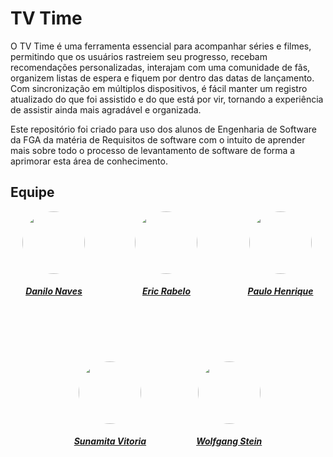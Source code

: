 # TV Time

O TV Time é uma ferramenta essencial para acompanhar séries e filmes, permitindo que os usuários rastreiem seu progresso, recebam recomendações personalizadas, interajam com uma comunidade de fãs, organizem listas de espera e fiquem por dentro das datas de lançamento. Com sincronização em múltiplos dispositivos, é fácil manter um registro atualizado do que foi assistido e do que está por vir, tornando a experiência de assistir ainda mais agradável e organizada.

Este repositório foi criado para uso dos alunos de Engenharia de Software da FGA da matéria de Requisitos de software com o intuito de aprender mais sobre todo o processo de levantamento de software de forma a aprimorar esta área de conhecimento. 

## Equipe

<center>

<div style="display: flex; flex-direction: row; gap: 80px; flex-wrap: wrap; justify-content: center;" >
    <div>
        <a href="https://github.com/DaniloNavesS">
                <img style="border-radius: 50%;"         src="https://github.com/DaniloNavesS.png" width="100px;"/>
                <h5 class="text-center">Danilo Naves</h5>
        </a>
    </div>
    <div>
        <a href="https://github.com/rabelzx">
                <img style="border-radius: 50%;"         src="https://github.com/rabelzx.png" width="100px;"/>
                <h5 class="text-center">Eric Rabelo</h5>
        </a>
    </div>
    <div>
        <a href="https://github.com/paulomh">
                <img style="border-radius: 50%;"   src="https://github.com/paulomh.png" width="100px;"/>
                <h5 class="text-center">Paulo Henrique</h5>
        </a>
    </div>
      <div>
        <a href="https://github.com/Sunamit">
                <img style="border-radius: 50%;"         src="https://github.com/Sunamit.png" width="100px;"/>
                <h5 class="text-center">Sunamita Vitoria</h5>
        </a>
    </div>
        <div>
        <a href="https://github.com/WolffStein">
                <img style="border-radius: 50%;"         src="https://github.com/WolffStein.png" width="100px;"/>
                <h5 class="text-center">Wolfgang Stein</h5>
        </a>
    </div>
</div>

</center>
